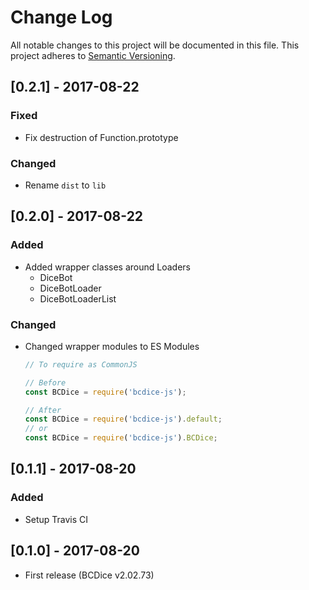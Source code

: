 # Change Log
All notable changes to this project will be documented in this file.
This project adheres to [Semantic Versioning](http://semver.org/).

## [0.2.1] - 2017-08-22
### Fixed
- Fix destruction of Function.prototype
### Changed
- Rename `dist` to `lib`

## [0.2.0] - 2017-08-22
### Added
- Added wrapper classes around Loaders
    - DiceBot
    - DiceBotLoader
    - DiceBotLoaderList
### Changed
- Changed wrapper modules to ES Modules
    ```js
    // To require as CommonJS

    // Before
    const BCDice = require('bcdice-js');

    // After
    const BCDice = require('bcdice-js').default;
    // or
    const BCDice = require('bcdice-js').BCDice;
    ```

## [0.1.1] - 2017-08-20
### Added
- Setup Travis CI

## [0.1.0] - 2017-08-20
- First release (BCDice v2.02.73)
